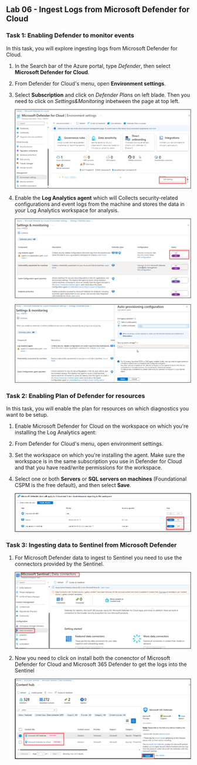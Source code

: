 ## Lab 06 - Ingest Logs from Microsoft Defender for Cloud

### Task 1: Enabling Defender to monitor events

In this task, you will explore ingesting logs from Microsoft Defender for Cloud.

1. In the Search bar of the Azure portal, type *Defender*, then select **Microsoft Defender for Cloud**.

1. From Defender for Cloud's menu, open **Environment settings**.

1. Select **Subscription** and click on *Defender Plans* on left blade. Then you need to click on *Settings&Monitoring* inbetween the page at top left.

   ![Picture 1](../media/Subscription_Select.png)

1. Enable the **Log Analytics agent** which will Collects security-related configurations and event logs from the machine and stores the data in your Log Analytics workspace for analysis.

   ![Picture 1](../media/Log_Analytics_Enable_1.png)


   ![Picture 1](../media/Log_Ananytics_Enable_2.png)


### Task 2: Enabling Plan of Defender for resources

In this task, you will enable the plan for resources on which diagnostics you want to be setup.

1. Enable Microsoft Defender for Cloud on the workspace on which you're installing the Log Analytics agent:

1. From Defender for Cloud's menu, open environment settings.

1. Set the workspace on which you're installing the agent. Make sure the workspace is in the same subscription you use in Defender for       Cloud and that you have read/write permissions for the workspace.

1. Select one or both **Servers** or **SQL servers on machines** (Foundational CSPM is the free default), and then select **Save**.

   ![Picture 1](../media/enbale_defender_plan_for_servers_1.png)


### Task 3: Ingesting data to Sentinel from Microsoft Defender 

1. For Microsoft Defender data to ingest to Sentinel you need to use the connectors provided by the Sentinel.

   ![Picture 1](../media/Sentinel_course_6_dataconnectors_1.png)

1. Now you need to click on install both the conenctor of Microsoft Defender for Cloud and Microsoft 365 Defender to get the logs into the Sentinel

   ![Picture 1](../media/Sentinel_Install_Defender_Connector_2.png)
